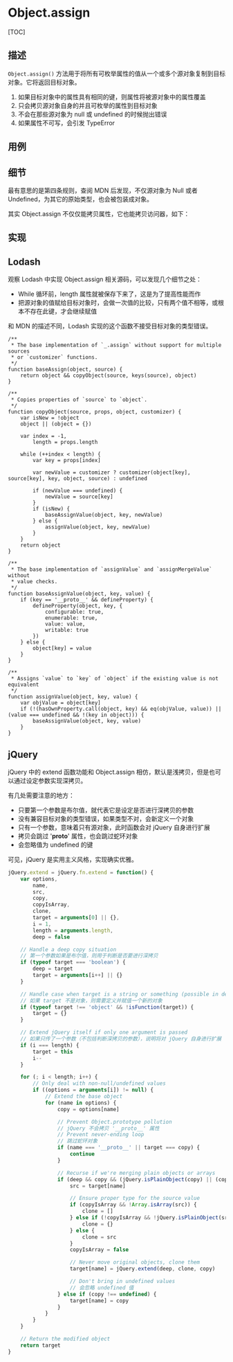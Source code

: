 # Object.assign

[TOC]

## 描述

`Object.assign()` 方法用于将所有可枚举属性的值从一个或多个源对象复制到目标对象。它将返回目标对象。

1. 如果目标对象中的属性具有相同的键，则属性将被源对象中的属性覆盖
2. 只会拷贝源对象自身的并且可枚举的属性到目标对象
3. 不会在那些源对象为 null 或 undefined 的时候抛出错误
4. 如果属性不可写，会引发 TypeError

## 用例

<Highlight
    lang="js"
    :content="require('!!raw-loader!./codes/Object-Assign/usage.js').default"
/>

## 细节

最有意思的是第四条规则，查阅 MDN 后发现，不仅源对象为 Null 或者 Undefined，为其它的原始类型，也会被包装成对象。

<Highlight
    lang="js"
    :content="require('!!raw-loader!./codes/Object-Assign/1.js').default"
/>

其实 Object.assign 不仅仅能拷贝属性，它也能拷贝访问器，如下：

<Highlight
    lang="js"
    :content="require('!!raw-loader!./codes/Object-Assign/2.js').default"
/>

## 实现

<Highlight
    lang="js"
    :content="require('!!raw-loader!./codes/Object-Assign/polyfill.js').default"
/>

## Lodash

观察 Lodash 中实现 Object.assign 相关源码，可以发现几个细节之处：

* While 循环前，length 属性就被保存下来了，这是为了提高性能而作
* 把源对象的值赋给目标对象时，会做一次值的比较，只有两个值不相等，或根本不存在此键，才会继续赋值

和 MDN 的描述不同，Lodash 实现的这个函数不接受目标对象的类型错误。

```JS
/**
 * The base implementation of `_.assign` without support for multiple sources
 * or `customizer` functions.
 */
function baseAssign(object, source) {
    return object && copyObject(source, keys(source), object)
}

/**
 * Copies properties of `source` to `object`.
 */
function copyObject(source, props, object, customizer) {
    var isNew = !object
    object || (object = {})

    var index = -1,
        length = props.length

    while (++index < length) {
        var key = props[index]

        var newValue = customizer ? customizer(object[key], source[key], key, object, source) : undefined

        if (newValue === undefined) {
            newValue = source[key]
        }
        if (isNew) {
            baseAssignValue(object, key, newValue)
        } else {
            assignValue(object, key, newValue)
        }
    }
    return object
}

/**
 * The base implementation of `assignValue` and `assignMergeValue` without
 * value checks.
 */
function baseAssignValue(object, key, value) {
    if (key == '__proto__' && defineProperty) {
        defineProperty(object, key, {
            configurable: true,
            enumerable: true,
            value: value,
            writable: true
        })
    } else {
        object[key] = value
    }
}

/**
 * Assigns `value` to `key` of `object` if the existing value is not equivalent
 */
function assignValue(object, key, value) {
    var objValue = object[key]
    if (!(hasOwnProperty.call(object, key) && eq(objValue, value)) || (value === undefined && !(key in object))) {
        baseAssignValue(object, key, value)
    }
}

```

## jQuery

jQuery 中的 extend 函数功能和 Object.assign 相仿，默认是浅拷贝，但是也可以通过设定参数实现深拷贝。

有几处需要注意的地方：

* 只要第一个参数是布尔值，就代表它是设定是否进行深拷贝的参数
* 没有兼容目标对象的类型错误，如果类型不对，会新定义一个对象
* 只有一个参数，意味着只有源对象，此时函数会对 jQuery 自身进行扩展
* 拷贝会跳过 '__proto__' 属性，也会跳过蛇环对象
* 会忽略值为 undefined 的键

可见，jQuery 是实用主义风格，实现确实优雅。

```js
jQuery.extend = jQuery.fn.extend = function() {
    var options,
        name,
        src,
        copy,
        copyIsArray,
        clone,
        target = arguments[0] || {},
        i = 1,
        length = arguments.length,
        deep = false

    // Handle a deep copy situation
    // 第一个参数如果是布尔值，则用于判断是否要进行深拷贝
    if (typeof target === 'boolean') {
        deep = target
        target = arguments[i++] || {}
    }

    // Handle case when target is a string or something (possible in deep copy)
    // 如果 target 不是对象，则需要定义并赋值一个新的对象
    if (typeof target !== 'object' && !isFunction(target)) {
        target = {}
    }

    // Extend jQuery itself if only one argument is passed
    // 如果只传了一个参数（不包括判断深拷贝的参数），说明将对 jQuery 自身进行扩展
    if (i === length) {
        target = this
        i--
    }

    for (; i < length; i++) {
        // Only deal with non-null/undefined values
        if ((options = arguments[i]) != null) {
            // Extend the base object
            for (name in options) {
                copy = options[name]

                // Prevent Object.prototype pollution
                // jQuery 不会拷贝 '__proto__' 属性
                // Prevent never-ending loop
                // 跳过蛇环对象
                if (name === '__proto__' || target === copy) {
                    continue
                }

                // Recurse if we're merging plain objects or arrays
                if (deep && copy && (jQuery.isPlainObject(copy) || (copyIsArray = Array.isArray(copy)))) {
                    src = target[name]

                    // Ensure proper type for the source value
                    if (copyIsArray && !Array.isArray(src)) {
                        clone = []
                    } else if (!copyIsArray && !jQuery.isPlainObject(src)) {
                        clone = {}
                    } else {
                        clone = src
                    }
                    copyIsArray = false

                    // Never move original objects, clone them
                    target[name] = jQuery.extend(deep, clone, copy)

                    // Don't bring in undefined values
                    // 会忽略 undefined 值
                } else if (copy !== undefined) {
                    target[name] = copy
                }
            }
        }
    }

    // Return the modified object
    return target
}
```
